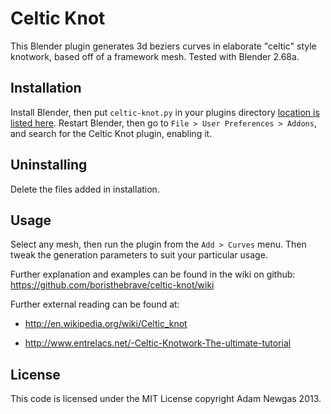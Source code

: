 Celtic Knot
=====================

This Blender plugin generates 3d beziers curves in elaborate "celtic" style knotwork, based 
off of a framework mesh. Tested with Blender 2.68a.

Installation
------------
Install Blender, then put `celtic-knot.py` in your plugins directory [location is listed here][1]. Restart Blender, then go to `File > User Preferences > Addons`, and search for the Celtic Knot plugin, enabling it.

[1]: http://wiki.blender.org/index.php/Doc:2.6/Manual/Extensions/Python/Add-Ons

Uninstalling
------------

Delete the files added in installation.

Usage
-----

Select any mesh, then run the plugin from the `Add > Curves` menu. Then tweak the generation parameters to suit your particular usage.

Further explanation and examples can be found in the wiki on github: <https://github.com/boristhebrave/celtic-knot/wiki>

Further external reading can be found at:

* <http://en.wikipedia.org/wiki/Celtic_knot>

* <http://www.entrelacs.net/-Celtic-Knotwork-The-ultimate-tutorial>


License
-------
This code is licensed under the MIT License copyright Adam Newgas 2013.

